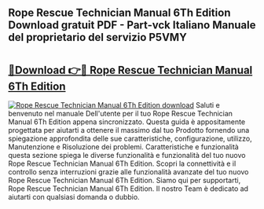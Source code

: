 ## Rope Rescue Technician Manual 6Th Edition Download gratuit PDF - Part-vck Italiano Manuale del proprietario del servizio P5VMY

# <h2><a href="http://df91u1e.blite.top/?on=Rope+Rescue+Technician+Manual+6Th+Edition">🔗Download 👉🔴 Rope Rescue Technician Manual 6Th Edition</a></h2>

[![Rope Rescue Technician Manual 6Th Edition download](https://i.imgur.com/lujVjoI.png)](http://df91u1e.blite.top/?on=Rope+Rescue+Technician+Manual+6Th+Edition)
Saluti e benvenuto nel manuale Dell'utente per il tuo Rope Rescue Technician Manual 6Th Edition appena sincronizzato. Questa guida è appositamente progettata per aiutarti a ottenere il massimo dal tuo Prodotto fornendo una spiegazione approfondita delle sue caratteristiche, configurazione, utilizzo, Manutenzione e Risoluzione dei problemi. Caratteristiche e funzionalità questa sezione spiega le diverse funzionalità e funzionalità del tuo nuovo Rope Rescue Technician Manual 6Th Edition. Scopri la connettività e il controllo senza interruzioni grazie alle funzionalità avanzate del tuo nuovo Rope Rescue Technician Manual 6Th Edition. Siamo qui per supportarti, Rope Rescue Technician Manual 6Th Edition. Il nostro Team è dedicato ad aiutarti con qualsiasi domanda o dubbio.

